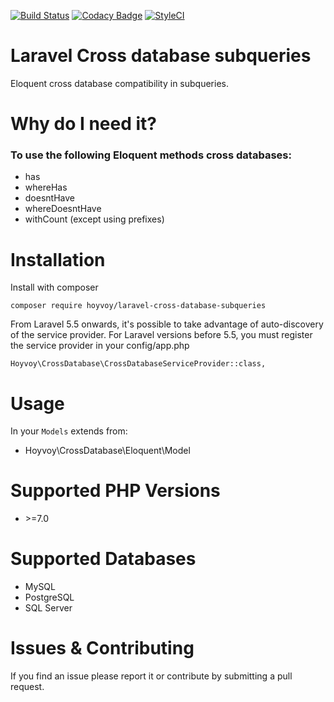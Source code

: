 [![Build Status](https://travis-ci.org/hoyvoy/laravel-cross-database-subqueries.svg?branch=master)](https://travis-ci.org/hoyvoy/laravel-cross-database-subqueries) [![Codacy Badge](https://api.codacy.com/project/badge/Grade/5ef152edf13d4440a9ccacf942bbecf9)](https://www.codacy.com/app/mario-hoyvoy/laravel-cross-database-subqueries?utm_source=github.com&amp;utm_medium=referral&amp;utm_content=hoyvoy/laravel-cross-database-subqueries&amp;utm_campaign=Badge_Grade) [![StyleCI](https://styleci.io/repos/120466504/shield?branch=master)](https://styleci.io/repos/120466504)

# Laravel Cross database subqueries
Eloquent cross database compatibility in subqueries.

# Why do I need it?
### To use the following Eloquent methods cross databases:
* has
* whereHas
* doesntHave 
* whereDoesntHave
* withCount (except using prefixes)

# Installation
Install with composer
~~~
composer require hoyvoy/laravel-cross-database-subqueries
~~~

From Laravel 5.5 onwards, it's possible to take advantage of auto-discovery of the service provider.
For Laravel versions before 5.5, you must register the service provider in your config/app.php

~~~
Hoyvoy\CrossDatabase\CrossDatabaseServiceProvider::class,
~~~

# Usage
In your `Models` extends from:
* Hoyvoy\CrossDatabase\Eloquent\Model

# Supported PHP Versions
* \>=7.0

# Supported Databases
* MySQL
* PostgreSQL
* SQL Server

# Issues & Contributing
If you find an issue please report it or contribute by submitting a pull request.